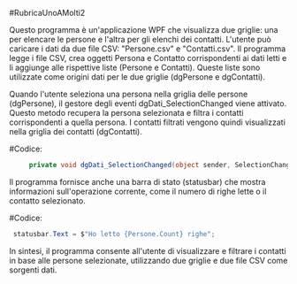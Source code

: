 #RubricaUnoAMolti2

Questo programma è un'applicazione WPF che visualizza due griglie: 
una per elencare le persone e l'altra per gli elenchi dei contatti. L'utente può caricare i dati da due file CSV: "Persone.csv" e "Contatti.csv".
Il programma legge i file CSV, crea oggetti Persona e Contatto corrispondenti ai dati letti e li aggiunge alle rispettive liste (Persone e Contatti). 
Queste liste sono utilizzate come origini dati per le due griglie (dgPersone e dgContatti).

Quando l'utente seleziona una persona nella griglia delle persone (dgPersone), il gestore degli eventi dgDati_SelectionChanged viene attivato.
Questo metodo recupera la persona selezionata e filtra i contatti corrispondenti a quella persona. 
I contatti filtrati vengono quindi visualizzati nella griglia dei contatti (dgContatti).

#Codice:
```C#
     private void dgDati_SelectionChanged(object sender, SelectionChangedEventArgs e)
```
Il programma fornisce anche una barra di stato (statusbar) che mostra informazioni sull'operazione corrente,
come il numero di righe lette o il contatto selezionato.

#Codice:
```C#
 statusbar.Text = $"Ho letto {Persone.Count} righe";
```
In sintesi, il programma consente all'utente di visualizzare e filtrare i contatti in base alle persone selezionate, 
utilizzando due griglie e due file CSV come sorgenti dati.


